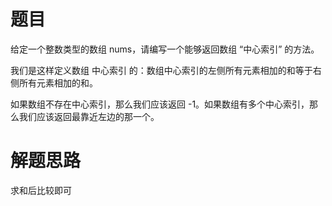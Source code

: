 # 题目
给定一个整数类型的数组 nums，请编写一个能够返回数组 “中心索引” 的方法。  

我们是这样定义数组 中心索引 的：数组中心索引的左侧所有元素相加的和等于右侧所有元素相加的和。  

如果数组不存在中心索引，那么我们应该返回 -1。如果数组有多个中心索引，那么我们应该返回最靠近左边的那一个。  

# 解题思路
求和后比较即可